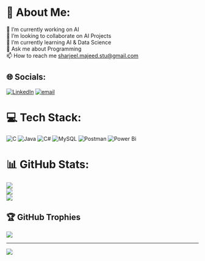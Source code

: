 # 💫 About Me:
🔭 I’m currently working on AI<br>👯 I’m looking to collaborate on AI Projects<br>🌱 I’m currently learning AI & Data Science<br>💬 Ask me about Programming <br>📫 How to reach me sharjeel.majeed.stu@gmail.com


## 🌐 Socials:
[![LinkedIn](https://img.shields.io/badge/LinkedIn-%230077B5.svg?logo=linkedin&logoColor=white)](https://linkedin.com/in/https://www.linkedin.com/in/sharjeelmajeed) [![email](https://img.shields.io/badge/Email-D14836?logo=gmail&logoColor=white)](mailto:sharjeel.majeed.stu@gmail.com) 

# 💻 Tech Stack:
![C](https://img.shields.io/badge/c-%2300599C.svg?style=plastic&logo=c&logoColor=white) ![Java](https://img.shields.io/badge/java-%23ED8B00.svg?style=plastic&logo=openjdk&logoColor=white) ![C#](https://img.shields.io/badge/c%23-%23239120.svg?style=plastic&logo=csharp&logoColor=white) ![MySQL](https://img.shields.io/badge/mysql-4479A1.svg?style=plastic&logo=mysql&logoColor=white) ![Postman](https://img.shields.io/badge/Postman-FF6C37?style=plastic&logo=postman&logoColor=white) ![Power Bi](https://img.shields.io/badge/power_bi-F2C811?style=plastic&logo=powerbi&logoColor=black) 
# 📊 GitHub Stats:
![](https://github-readme-stats.vercel.app/api?username=sharjeelmajeed&theme=ocean_dark&hide_border=false&include_all_commits=true&count_private=true)<br/>
![](https://nirzak-streak-stats.vercel.app/?user=sharjeelmajeed&theme=ocean_dark&hide_border=false)<br/>
![](https://github-readme-stats.vercel.app/api/top-langs/?username=sharjeelmajeed&theme=ocean_dark&hide_border=false&include_all_commits=true&count_private=true&layout=compact)

## 🏆 GitHub Trophies
![](https://github-profile-trophy.vercel.app/?username=sharjeelmajeed&theme=ocean_dark&no-frame=false&no-bg=true&margin-w=4)

---
[![](https://visitcount.itsvg.in/api?id=sharjeelmajeed&icon=0&color=0)](https://visitcount.itsvg.in)

<!-- Proudly created with GPRM ( https://gprm.itsvg.in ) -->
